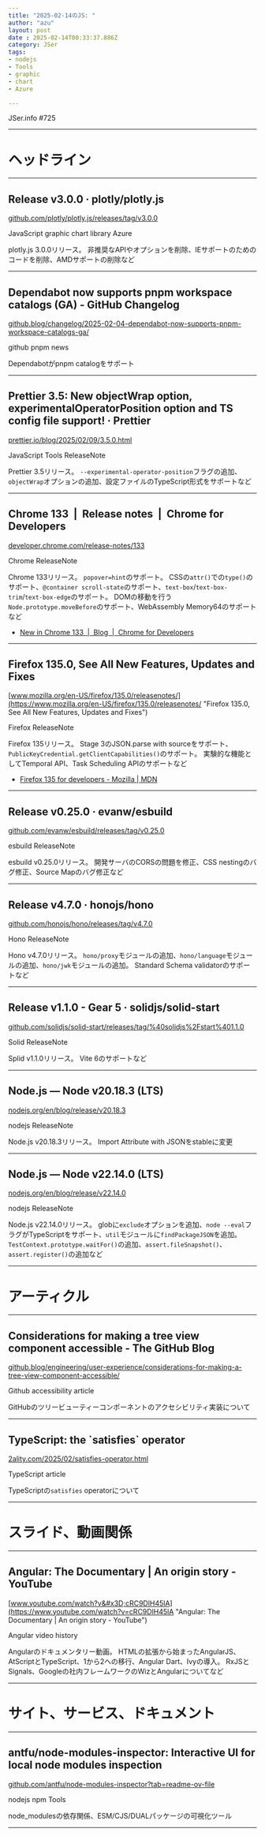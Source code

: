 ```yaml
---
title: "2025-02-14のJS: "
author: "azu"
layout: post
date : 2025-02-14T00:33:37.886Z
category: JSer
tags:
- nodejs
- Tools
- graphic
- chart
- Azure

---
```


JSer.info #725

----

<h1 class="site-genre">ヘッドライン</h1>

----

## Release v3.0.0 · plotly/plotly.js
[github.com/plotly/plotly.js/releases/tag/v3.0.0](https://github.com/plotly/plotly.js/releases/tag/v3.0.0 "Release v3.0.0 · plotly/plotly.js")
<p class="jser-tags jser-tag-icon"><span class="jser-tag">JavaScript</span> <span class="jser-tag">graphic</span> <span class="jser-tag">chart</span> <span class="jser-tag">library</span> <span class="jser-tag">Azure</span></p>

plotly.js 3.0.0リリース。
非推奨なAPIやオプションを削除、IEサポートのためのコードを削除、AMDサポートの削除など


----

## Dependabot now supports pnpm workspace catalogs (GA) - GitHub Changelog
[github.blog/changelog/2025-02-04-dependabot-now-supports-pnpm-workspace-catalogs-ga/](https://github.blog/changelog/2025-02-04-dependabot-now-supports-pnpm-workspace-catalogs-ga/ "Dependabot now supports pnpm workspace catalogs (GA) - GitHub Changelog")
<p class="jser-tags jser-tag-icon"><span class="jser-tag">github</span> <span class="jser-tag">pnpm</span> <span class="jser-tag">news</span></p>

Dependabotがpnpm catalogをサポート


----

## Prettier 3.5: New objectWrap option, experimentalOperatorPosition option and TS config file support! · Prettier
[prettier.io/blog/2025/02/09/3.5.0.html](https://prettier.io/blog/2025/02/09/3.5.0.html "Prettier 3.5: New objectWrap option, experimentalOperatorPosition option and TS config file support! · Prettier")
<p class="jser-tags jser-tag-icon"><span class="jser-tag">JavaScript</span> <span class="jser-tag">Tools</span> <span class="jser-tag">ReleaseNote</span></p>

Prettier 3.5リリース。
`--experimental-operator-position`フラグの追加、`objectWrap`オプションの追加、設定ファイルのTypeScript形式をサポートなど


----

## Chrome 133  |  Release notes  |  Chrome for Developers
[developer.chrome.com/release-notes/133](https://developer.chrome.com/release-notes/133 "Chrome 133  |  Release notes  |  Chrome for Developers")
<p class="jser-tags jser-tag-icon"><span class="jser-tag">Chrome</span> <span class="jser-tag">ReleaseNote</span></p>

Chrome 133リリース。
`popover=hint`のサポート。
CSSの`attr()`での`type()`のサポート、`@container scroll-state`のサポート、`text-box`/`text-box-trim`/`text-box-edge`のサポート。
DOMの移動を行う`Node.prototype.moveBefore`のサポート、WebAssembly Memory64のサポートなど

- [New in Chrome 133  |  Blog  |  Chrome for Developers](https://developer.chrome.com/blog/new-in-chrome-133?hl=en "New in Chrome 133  |  Blog  |  Chrome for Developers")

----

## Firefox 135.0, See All New Features, Updates and Fixes
[www.mozilla.org/en-US/firefox/135.0/releasenotes/](https://www.mozilla.org/en-US/firefox/135.0/releasenotes/ "Firefox 135.0, See All New Features, Updates and Fixes")
<p class="jser-tags jser-tag-icon"><span class="jser-tag">Firefox</span> <span class="jser-tag">ReleaseNote</span></p>

Firefox 135リリース。
Stage 3のJSON.parse with sourceをサポート、`PublicKeyCredential.getClientCapabilities()`のサポート。
実験的な機能としてTemporal API、Task Scheduling APIのサポートなど

- [Firefox 135 for developers - Mozilla | MDN](https://developer.mozilla.org/en-US/docs/Mozilla/Firefox/Releases/135 "Firefox 135 for developers - Mozilla | MDN")

----

## Release v0.25.0 · evanw/esbuild
[github.com/evanw/esbuild/releases/tag/v0.25.0](https://github.com/evanw/esbuild/releases/tag/v0.25.0 "Release v0.25.0 · evanw/esbuild")
<p class="jser-tags jser-tag-icon"><span class="jser-tag">esbuild</span> <span class="jser-tag">ReleaseNote</span></p>

esbuild v0.25.0リリース。
開発サーバのCORSの問題を修正、CSS nestingのバグ修正、Source Mapのバグ修正など


----

## Release v4.7.0 · honojs/hono
[github.com/honojs/hono/releases/tag/v4.7.0](https://github.com/honojs/hono/releases/tag/v4.7.0 "Release v4.7.0 · honojs/hono")
<p class="jser-tags jser-tag-icon"><span class="jser-tag">Hono</span> <span class="jser-tag">ReleaseNote</span></p>

Hono v4.7.0リリース。
`hono/proxy`モジュールの追加、`hono/language`モジュールの追加、`hono/jwk`モジュールの追加。
Standard Schema validatorのサポートなど


----

## Release v1.1.0 - Gear 5 · solidjs/solid-start
[github.com/solidjs/solid-start/releases/tag/%40solidjs%2Fstart%401.1.0](https://github.com/solidjs/solid-start/releases/tag/%40solidjs%2Fstart%401.1.0 "Release v1.1.0 - Gear 5 · solidjs/solid-start")
<p class="jser-tags jser-tag-icon"><span class="jser-tag">Solid</span> <span class="jser-tag">ReleaseNote</span></p>

Splid v1.1.0リリース。
Vite 6のサポートなど


----

## Node.js — Node v20.18.3 (LTS)
[nodejs.org/en/blog/release/v20.18.3](https://nodejs.org/en/blog/release/v20.18.3 "Node.js — Node v20.18.3 (LTS)")
<p class="jser-tags jser-tag-icon"><span class="jser-tag">nodejs</span> <span class="jser-tag">ReleaseNote</span></p>

Node.js v20.18.3リリース。
Import Attribute with JSONをstableに変更


----

## Node.js — Node v22.14.0 (LTS)
[nodejs.org/en/blog/release/v22.14.0](https://nodejs.org/en/blog/release/v22.14.0 "Node.js — Node v22.14.0 (LTS)")
<p class="jser-tags jser-tag-icon"><span class="jser-tag">nodejs</span> <span class="jser-tag">ReleaseNote</span></p>

Node.js v22.14.0リリース。
globに`exclude`オプションを追加、`node --eval`フラグがTypeScriptをサポート、`util`モジュールに`findPackageJSON`を追加。
`TestContext.prototype.waitFor()`の追加、`assert.fileSnapshot()`、`assert.register()`の追加など


----
<h1 class="site-genre">アーティクル</h1>

----

## Considerations for making a tree view component accessible - The GitHub Blog
[github.blog/engineering/user-experience/considerations-for-making-a-tree-view-component-accessible/](https://github.blog/engineering/user-experience/considerations-for-making-a-tree-view-component-accessible/ "Considerations for making a tree view component accessible - The GitHub Blog")
<p class="jser-tags jser-tag-icon"><span class="jser-tag">Github</span> <span class="jser-tag">accessibility</span> <span class="jser-tag">article</span></p>

GitHubのツリービューティーコンポーネントのアクセシビリティ実装について


----

## TypeScript: the \`satisfies\` operator
[2ality.com/2025/02/satisfies-operator.html](https://2ality.com/2025/02/satisfies-operator.html "TypeScript: the \`satisfies\` operator")
<p class="jser-tags jser-tag-icon"><span class="jser-tag">TypeScript</span> <span class="jser-tag">article</span></p>

TypeScriptの`satisfies` operatorについて


----
<h1 class="site-genre">スライド、動画関係</h1>

----

## Angular: The Documentary | An origin story - YouTube
[www.youtube.com/watch?v&#x3D;cRC9DlH45lA](https://www.youtube.com/watch?v=cRC9DlH45lA "Angular: The Documentary | An origin story - YouTube")
<p class="jser-tags jser-tag-icon"><span class="jser-tag">Angular</span> <span class="jser-tag">video</span> <span class="jser-tag">history</span></p>

Angularのドキュメンタリー動画。
HTMLの拡張から始まったAngularJS、AtScriptとTypeScript、1から2への移行、Angular Dart、Ivyの導入。
RxJSとSignals、Googleの社内フレームワークのWizとAngularについてなど


----
<h1 class="site-genre">サイト、サービス、ドキュメント</h1>

----

## antfu/node-modules-inspector: Interactive UI for local node modules inspection
[github.com/antfu/node-modules-inspector?tab&#x3D;readme-ov-file](https://github.com/antfu/node-modules-inspector?tab=readme-ov-file "antfu/node-modules-inspector: Interactive UI for local node modules inspection")
<p class="jser-tags jser-tag-icon"><span class="jser-tag">nodejs</span> <span class="jser-tag">npm</span> <span class="jser-tag">Tools</span></p>

node_modulesの依存関係、ESM/CJS/DUALパッケージの可視化ツール


----
